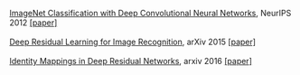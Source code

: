 [ImageNet Classification with Deep Convolutional Neural Networks](./), NeurIPS 2012 [[paper]](https://proceedings.neurips.cc/paper_files/paper/2012/file/c399862d3b9d6b76c8436e924a68c45b-Paper.pdf)<br><br>
[Deep Residual Learning for Image Recognition](./resnet.txt), arXiv 2015 [[paper]](https://arxiv.org/abs/1512.03385)<br><br>
[Identity Mappings in Deep Residual Networks](./), arxiv 2016 [[paper]](https://arxiv.org/pdf/1603.05027.pdf)<br><br>
